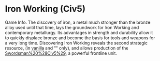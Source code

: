 # Iron Working (Civ5)

Game Info.
The discovery of iron, a metal much stronger than the bronze alloy used until that time, lays the groundwork for Iron Working and contemporary metallurgy. Its advantages in strength and durability allow it to quickly displace bronze and become the basis for tools and weapons for a very long time.
Discovering Iron Working reveals the second strategic resource, (in [vanilla](vanilla) and "" only), and allows production of the [Swordsman%20%28Civ5%29](Swordsman), a powerful frontline unit.
